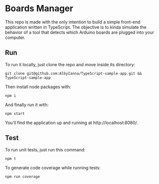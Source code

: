 # Boards Manager
This repo is made with the only intention to build a simple front-end application written in TypeScript.
The objective is to kinda simulate the behavior of a tool that detects which Arduino boards are plugged into your computer.


## Run
To run it locally, just clone the repo and move inside its directory:
```
git clone git@github.com:AlbyIanna/TypeScript-sample-app.git && TypeScript-sample-app

```
Then install node packages with:
```
npm i
```
And finally run it with:
```
npm start
```

You'll find the application up and running at http://localhost:8080/.

## Test
To run unit tests, just run this command:
```
npm t
```
To generate code coverage while running tests:
```
npm run coverage
```